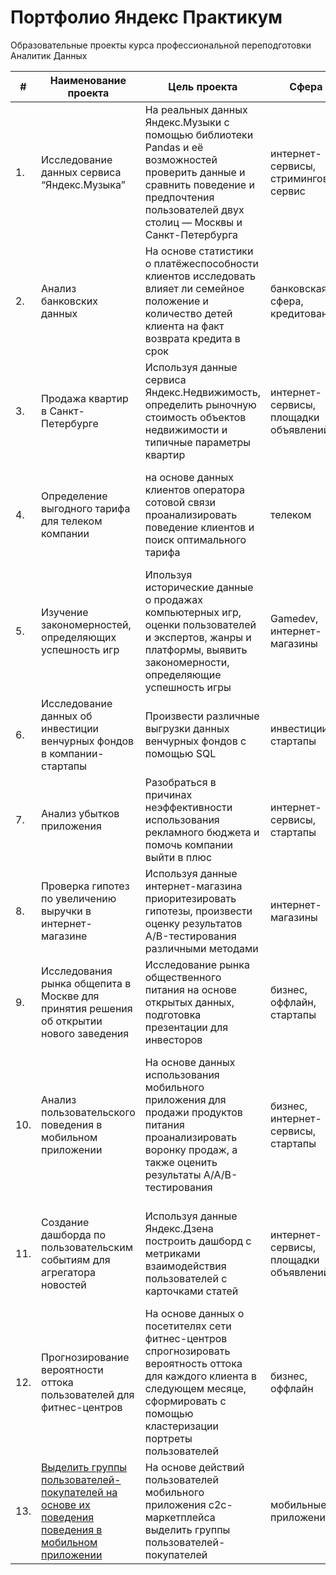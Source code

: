 # Портфолио Яндекс Практикум

Образовательные проекты курса профессиональной переподготовки Аналитик Данных

| #		| Наименование проекта            | Цель проекта           | Сфера					   | Стек                    |
| ---- | -------------------------------- | ---------------------- | ------------------------ | ------------------------ |
| 1. | Исследование данных сервиса “Яндекс.Музыка” | На реальных данных Яндекс.Музыки c помощью библиотеки Pandas и её возможностей проверить данные и сравнить поведение и предпочтения пользователей двух столиц — Москвы и Санкт-Петербурга | интернет-сервисы, стриминговый сервис | Pandas, Python |
| 2. | Анализ банковских данных | На основе статистики о платёжеспособности клиентов исследовать влияет ли семейное положение и количество детей клиента на факт возврата кредита в срок | банковская сфера, кредитование | Pandas, Python, предобработка данных |
| 3. | Продажа квартир в Санкт-Петербурге | Используя данные сервиса Яндекс.Недвижимость, определить рыночную стоимость объектов недвижимости и типичные параметры квартир | интернет-сервисы, площадки объявлений | Matplotlib, Pandas, Python, визуализация данных, исследовательский анализ данных, предобработка данных |
| 4. | Определение выгодного тарифа для телеком компании | на основе данных клиентов оператора сотовой связи проанализировать поведение клиентов и поиск оптимального тарифа | телеком | Matplotlib, NumPy, Pandas, Python, SciPy, описательная статистика, проверка статистических гипотез |
| 5. | Изучение закономерностей, определяющих успешность игр | Ипользуя исторические данные о продажах компьютерных игр, оценки пользователей и экспертов, жанры и платформы, выявить закономерности, определяющие успешность игры | Gamedev, интернет-магазины | Matplotlib, NumPy, Pandas, Python, исследовательский анализ данных, описательная статистика, предобработка данных, проверка статистических гипотез |
| 6. | Исследование данных об инвестиции венчурных фондов в компании-стартапы | Произвести различные выгрузки данных венчурных фондов с помощью SQL | инвестиции, стартапы | PostgreSQL, SQL |
| 7. | Анализ убытков приложения | Разобраться в причинах неэффективности использования рекламного бюджета и помочь компании выйти в плюс | интернет-сервисы, стартапы | Matplotlib, Pandas, Python, Seaborn, когортный анализ, продуктовые метрики, юнит-экономика |
| 8. | Проверка гипотез по увеличению выручки в интернет-магазине | Используя данные интернет-магазина приоритезировать гипотезы, произвести оценку результатов A/B-тестирования различными методами | интернет-магазины | A/B-тестирование, Matplotlib, Pandas, Python, SciPy, проверка статистических гипотез |
| 9. | Исследования рынка общепита в Москве для принятия решения об открытии нового заведения | Исследование рынка общественного питания на основе открытых данных, подготовка презентации для инвесторов | бизнес, оффлайн, стартапы | Pandas, Plotly, Python, Seaborn, визуализация данных |
| 10. | Анализ пользовательского поведения в мобильном приложении | На основе данных использования мобильного приложения для продажи продуктов питания проанализировать воронку продаж, а также оценить результаты A/A/B-тестирования | бизнес, интернет-сервисы, стартапы | A/B-тестирование, Matplotlib, Pandas, Plotly, Python, Seaborn, визуализация данных, проверка статистических гипотез, продуктовые метрики, событийная аналитика |
| 11. | Создание дашборда по пользовательским событиям для агрегатора новостей | Используя данные Яндекс.Дзена построить дашборд с метриками взаимодействия пользователей с карточками статей | интернет-сервисы, площадки объявлений | PostgreSQL, Python, SQLAlchemy, Tableau, dash, построение дашбордов, продуктовые метрики |
| 12. | Прогнозирование вероятности оттока пользователей для фитнес-центров | На основе данных о посетителях сети фитнес-центров спрогнозировать вероятность оттока для каждого клиента в следующем месяце, сформировать с помощью кластеризации портреты пользователей | бизнес, оффлайн | Matplotlib, Pandas, Python, Scikit-learn, Seaborn, классификация, кластеризация, машинное обучение |
| 13. | [Выделить группы пользователей-покупателей на основе их поведения поведения в мобильном приложении](https://github.com/kostava18/yandex-praktikum-projects/tree/main/13_nenuzhnie_veshchi) | На основе действий пользователей мобильного приложения c2c-маркетплейса выделить группы пользователей-покупателей | мобильные приложения | Tableau, Pandas, Math, Scikit-learn, Matplotlib, Seaborn |
